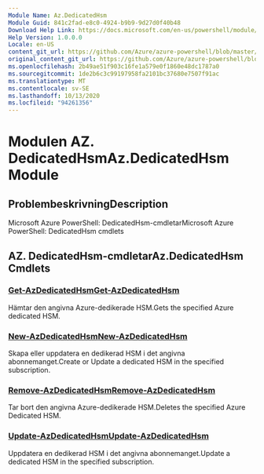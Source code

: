 ```yaml
---
Module Name: Az.DedicatedHsm
Module Guid: 841c2fad-e8c0-4924-b9b9-9d27d0f40b48
Download Help Link: https://docs.microsoft.com/en-us/powershell/module/az.dedicatedhsm
Help Version: 1.0.0.0
Locale: en-US
content_git_url: https://github.com/Azure/azure-powershell/blob/master/src/DedicatedHsm/help/Az.DedicatedHsm.md
original_content_git_url: https://github.com/Azure/azure-powershell/blob/master/src/DedicatedHsm/help/Az.DedicatedHsm.md
ms.openlocfilehash: 2b49ae51f903c16fe1a579e0f1860e48dc1787a0
ms.sourcegitcommit: 1de2b6c3c99197958fa2101bc37680e7507f91ac
ms.translationtype: MT
ms.contentlocale: sv-SE
ms.lasthandoff: 10/13/2020
ms.locfileid: "94261356"
---
```

# <span data-ttu-id="ec131-101">Modulen AZ. DedicatedHsm</span><span class="sxs-lookup"><span data-stu-id="ec131-101">Az.DedicatedHsm Module</span></span>
## <span data-ttu-id="ec131-102">Problembeskrivning</span><span class="sxs-lookup"><span data-stu-id="ec131-102">Description</span></span>
<span data-ttu-id="ec131-103">Microsoft Azure PowerShell: DedicatedHsm-cmdletar</span><span class="sxs-lookup"><span data-stu-id="ec131-103">Microsoft Azure PowerShell: DedicatedHsm cmdlets</span></span>

## <span data-ttu-id="ec131-104">AZ. DedicatedHsm-cmdletar</span><span class="sxs-lookup"><span data-stu-id="ec131-104">Az.DedicatedHsm Cmdlets</span></span>
### [<span data-ttu-id="ec131-105">Get-AzDedicatedHsm</span><span class="sxs-lookup"><span data-stu-id="ec131-105">Get-AzDedicatedHsm</span></span>](Get-AzDedicatedHsm.md)
<span data-ttu-id="ec131-106">Hämtar den angivna Azure-dedikerade HSM.</span><span class="sxs-lookup"><span data-stu-id="ec131-106">Gets the specified Azure dedicated HSM.</span></span>

### [<span data-ttu-id="ec131-107">New-AzDedicatedHsm</span><span class="sxs-lookup"><span data-stu-id="ec131-107">New-AzDedicatedHsm</span></span>](New-AzDedicatedHsm.md)
<span data-ttu-id="ec131-108">Skapa eller uppdatera en dedikerad HSM i det angivna abonnemanget.</span><span class="sxs-lookup"><span data-stu-id="ec131-108">Create or Update a dedicated HSM in the specified subscription.</span></span>

### [<span data-ttu-id="ec131-109">Remove-AzDedicatedHsm</span><span class="sxs-lookup"><span data-stu-id="ec131-109">Remove-AzDedicatedHsm</span></span>](Remove-AzDedicatedHsm.md)
<span data-ttu-id="ec131-110">Tar bort den angivna Azure-dedikerade HSM.</span><span class="sxs-lookup"><span data-stu-id="ec131-110">Deletes the specified Azure Dedicated HSM.</span></span>

### [<span data-ttu-id="ec131-111">Update-AzDedicatedHsm</span><span class="sxs-lookup"><span data-stu-id="ec131-111">Update-AzDedicatedHsm</span></span>](Update-AzDedicatedHsm.md)
<span data-ttu-id="ec131-112">Uppdatera en dedikerad HSM i det angivna abonnemanget.</span><span class="sxs-lookup"><span data-stu-id="ec131-112">Update a dedicated HSM in the specified subscription.</span></span>

